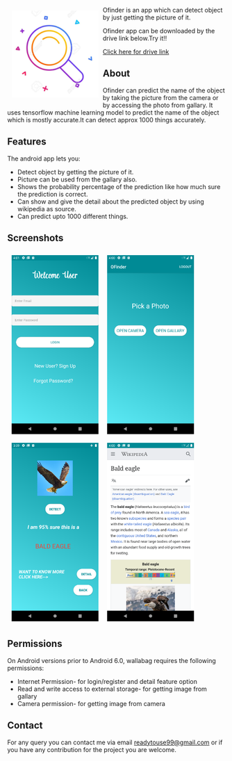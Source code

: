 
<img src="/src/main/ic_launcher-playstore.png" align="left"
width="200" hspace="10" vspace="10">

Ofinder is an app which can detect object by just getting the picture of it.

Ofinder app can be downloaded by the drive link below.Try it!!

<p align="left">
<a href="https://drive.google.com/file/d/1LT_2GMCHk3y2HP3bINaeveNRk6yGIsya/view?usp=sharing">
    Click here for drive link
        </a>
        </p>

## About

Ofinder can predict the name of the object by taking the picture from the camera or by accessing the photo from gallary.
It uses tensorflow machine learning model to predict the name of the object which is mostly accurate.It can detect approx 1000 things accurately.

## Features

The android app lets you:
- Detect object by getting the picture of it.
- Picture can be used from the gallary also.
- Shows the probability percentage of the prediction like how much sure the prediction is correct.
- Can show and give the detail about the predicted object by using wikipedia as source.
- Can predict upto 1000 different things.

## Screenshots

[<img src="/readme/Screenshot_1604226662.png" align="left"
width="200"
    hspace="10" vspace="10">](/readme/Screenshot_1604226662.png.png)
[<img src="/readme/Screenshot_1604226652.png" align="left"
width="200"
    hspace="10" vspace="10">](/readme/Screenshot_1604226652.png)

[<img src="/readme/Screenshot_1604226576.png" align="left"
width="200"
    hspace="10" vspace="10">](/readme/Screenshot_1604226576.png)
    
[<img src="/readme/Screenshot_1604226642.png" align="center"
width="200"
    hspace="10" vspace="10">](/readme/Screenshot_1604226642.png)    
    
## Permissions

On Android versions prior to Android 6.0, wallabag requires the following permissions:
- Internet Permission- for login/register and detail feature option
- Read and write access to external storage- for getting image from gallary
- Camera permission- for getting image from  camera

## Contact

For any query you can contact me via email <a href="">readytouse99@gmail.com</a> or if you have any contribution for the project you are welcome.
